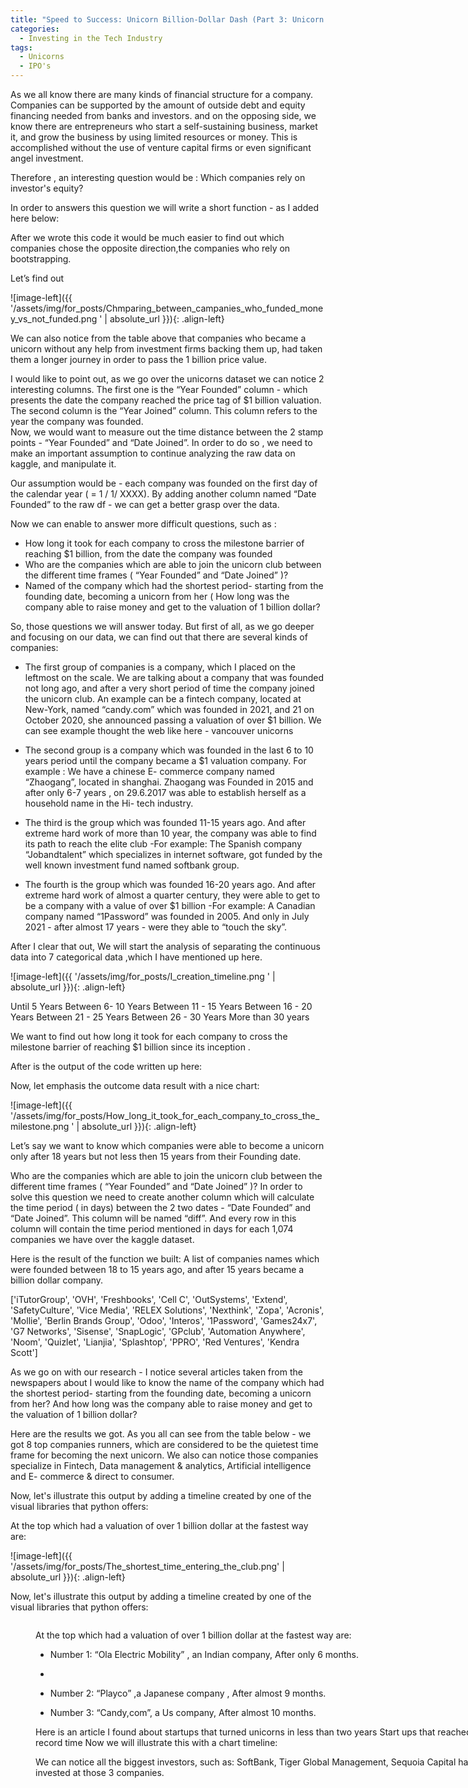 ```yaml
---
title: "Speed to Success: Unicorn Billion-Dollar Dash (Part 3: Unicorn Companies Series)"
categories:
  - Investing in the Tech Industry
tags:
  - Unicorns
  - IPO's
---
```


As we all know there are many kinds of financial structure for a company. Companies can be supported by the amount of outside debt and equity financing needed from banks and investors. and on the opposing side,  we know there are entrepreneurs who start a self-sustaining business, market it, and grow the business by using limited resources or money. This is accomplished without the use of venture capital firms or even significant angel investment.

Therefore , an interesting question would be : 
Which companies rely on investor's equity?

In order to answers this question we will write a short function - as I added here below:

<script src="https://gist.github.com/AnalyticsForPleasure/6bbbe56c66075ae6fb4ee46c4d4735a9.js"></script>


After we wrote this code it would be much easier to find out which companies chose  the opposite direction,the companies who rely on bootstrapping.

Let’s find out

<script src="https://gist.github.com/AnalyticsForPleasure/0c4d838acd93427ff4d6f6ae0783b4e4.js"></script>



![image-left]({{ '/assets/img/for_posts/Chmparing_between_campanies_who_funded_money_vs_not_funded.png
' | absolute_url }}){: .align-left} 


We can also notice from the table above that companies who became a unicorn without any help from investment firms backing them up,  had taken them a longer journey in order to pass the 1 billion price value.



I would like to point out, as we go over the unicorns dataset we can notice 2 interesting  columns. 
The first one  is the “Year Founded” column - which presents the date the company reached the price tag of $1 billion valuation.
The second column is the “Year Joined” column. This column  refers to the year the company was founded.  
Now, we would want to measure out the time distance between the  2 stamp points - “Year Founded” and “Date Joined”. In order to do so , we need to make an important assumption to continue analyzing the raw data on kaggle,  and manipulate it.
 
Our assumption would be - each company was founded on the first day of the calendar year  ( =  1 / 1/ XXXX). By adding another column named “Date Founded” to the raw df - we can get a better grasp over the data. 

Now we can enable to answer more difficult questions, such as :
* How long it took for each company to cross the milestone barrier of reaching $1 billion, from the date the company was founded
* Who are the companies which are able to join the unicorn club between the different time frames ( “Year Founded” and “Date Joined” )?
* Named of the company which had the shortest period- starting from the founding date,  becoming a unicorn from her
( How long was the company able to raise money and get to the valuation of 1 billion dollar?





So, those questions we will answer today. 
But first of all, as we go deeper and focusing on our data, we can find out that there are several kinds of companies:
  
* The first group of companies is a company, which I placed on the leftmost on the scale. We are talking about a company that was founded  not long ago, and after a very short period of time the company joined the unicorn club. An example can be a fintech company, located at New-York,  named “candy.com”  which was founded in 2021, and  21 on October 2020, she announced passing a valuation of over $1 billion.
We can see example thought the web like here - vancouver unicorns

* The second group is a company which was founded in the last 6 to 10 years period  until the company  became a $1 valuation company.
For example : We have a chinese E- commerce  company named “Zhaogang”, located in shanghai. Zhaogang was  Founded in 2015 and after only 6-7 years , on 29.6.2017  was able to establish herself as a household name in the Hi- tech industry.


* The third is the group which was founded 11-15 years ago. And after extreme hard work of more than 10 year, the company was able to find its path to reach the elite club -For example: The Spanish company “Jobandtalent”  which specializes in internet software, got funded by the well known investment fund named softbank group.   
  
 * The fourth is the group which was founded 16-20 years ago. And after extreme hard work of almost a quarter century, they were able to get to be a company with a value of over $1 billion -For example: A Canadian company named “1Password” was founded in 2005. And only in July 2021 - after almost 17 years - were they able to “touch the sky”.




After I clear that out, We will start the analysis of separating the continuous data into 7 categorical data ,which I have mentioned up here.


![image-left]({{ '/assets/img/for_posts/I_creation_timeline.png
' | absolute_url }}){: .align-left} 



<script src="https://gist.github.com/AnalyticsForPleasure/3420803356e7b3be4fbb7649ff828413.js"></script>



Until 5 Years
Between 6- 10 Years 
Between 11 - 15 Years
Between 16 - 20 Years
Between 21 - 25 Years
Between 26 - 30 Years
More than 30 years


We want to find out how long it took for each company to cross the milestone barrier of reaching $1 billion since its inception .

<script src="https://gist.github.com/AnalyticsForPleasure/ebc8a957a289803caa908fbed3ea3f1a.js"></script>

After is the output of the code written up here:

Now, let emphasis the outcome data result with a nice chart:

![image-left]({{ '/assets/img/for_posts/How_long_it_took_for_each_company_to_cross_the_milestone.png
' | absolute_url }}){: .align-left} 


Let’s say we want to know which companies were able to become a unicorn only after 18 years but not less then 15 years from their Founding date.

Who are the companies which are able to join the unicorn club between the different time frames ( “Year Founded” and “Date Joined” )?
In order to solve this question we need to create another column which will calculate the time period ( in days) between the 2 two dates - “Date Founded” and “Date Joined”. This column will be named “diff”. And every row in this column will contain the time period mentioned in days for each  1,074 companies we have over the kaggle dataset.

<script src="https://gist.github.com/AnalyticsForPleasure/4cfccdded42d86836b00cd114508a488.js"></script>


Here is the result of the function we built: 
A list of companies names which were founded between 18 to 15 years ago, and after 15 years became a billion dollar company.

['iTutorGroup', 'OVH', 'Freshbooks', 'Cell C', 'OutSystems', 'Extend', 'SafetyCulture', 'Vice Media', 'RELEX Solutions', 'Nexthink', 'Zopa', 'Acronis', 'Mollie', 'Berlin Brands Group', 'Odoo', 'Interos', '1Password', 'Games24x7', 'G7 Networks', 'Sisense', 'SnapLogic', 'GPclub', 'Automation Anywhere', 'Noom', 'Quizlet', 'Lianjia', 'Splashtop', 'PPRO', 'Red Ventures', 'Kendra Scott']


As we go on with our research - I notice several articles taken from the newspapers about 
I would like to know the name of the company which had the shortest period- starting from the founding date,  becoming a unicorn from her? And how long was the company able to raise money and get to the valuation of 1 billion dollar?


<script src="https://gist.github.com/AnalyticsForPleasure/b302be80324d81baf8be98b203c152c9.js"></script>

Here are the results we got. As you all  can see from the table below - we got 8 top companies runners,  which are considered to be the quietest time frame for becoming the next unicorn.
We also can notice those companies specialize in Fintech, Data management & analytics, Artificial intelligence and E- commerce  & direct to consumer.




Now, let's illustrate this output by adding a timeline created by one of the visual libraries that python offers: 

At the top which had a valuation of over 1 billion dollar at the fastest way are: 

![image-left]({{ '/assets/img/for_posts/The_shortest_time_entering_the_club.png' | absolute_url }}){: .align-left}

Now, let's illustrate this output by adding a timeline created by one of the visual libraries that python offers: 

<figure style="width: 800px">
<img src="{{ '/assets/img/for_posts/Companies_which_became_unicorn_in_the_shortest_period_of_time_new.png' | absolute_url }}" class="align-center" alt="">







At the top which had a valuation of over 1 billion dollar at the fastest way are:



* Number 1: “Ola Electric Mobility” , an Indian company,  After only  6 months.
* 

* Number 2: “Playco” ,a Japanese company , After almost 9 months.


* Number 3: “Candy,com”, a Us company, After almost 10 months.



Here is an article I found about 
startups that turned unicorns in less than two years
Start ups that reached 1 billion in record time
Now we will illustrate this with a chart timeline:



We can notice all the biggest investors, such as: SoftBank, Tiger Global Management, Sequoia Capital have been invested at those 3 companies. 
